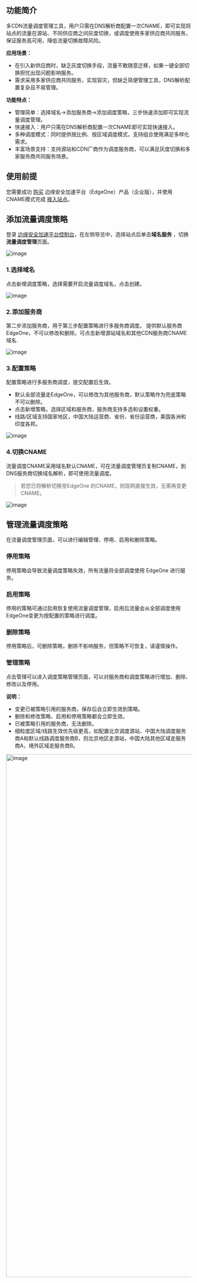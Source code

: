 ## 功能简介
多CDN流量调度管理工具，用户只需在DNS解析商配置一次CNAME，即可实现将站点的流量在源站、不同供应商之间灰度切换，或调度使用多家供应商共同服务，保证服务高可用，降低流量切换故障风险。

**应用场景：**
- 在引入新供应商时，缺乏灰度切换手段，流量不敢随意迁移，如果一键全部切换担忧出现问题影响服务。
- 需求采用多家供应商共同服务，实现容灾，但缺乏简便管理工具，DNS解析配置复杂且不易管理。

**功能特点：**
- 管理简单：选择域名->添加服务商->添加调度策略，三步快速添加即可实现流量调度管理。
- 快速接入：用户只需在DNS解析商配置一次CNAME即可实现快速接入。
- 多种调度模式：同时提供按比例、按区域调度模式，支持组合使用满足多样化需求。
- 丰富场景支持：支持源站和CDN厂商作为调度服务商，可以满足灰度切换和多家服务商共同服务场景。
## 使用前提
您需要成功 [购买](https://cloud.tencent.com/document/product/1552/70194) 边缘安全加速平台（EdgeOne）产品（企业版），并使用CNAME模式完成 [接入站点](https://cloud.tencent.com/document/product/1552/70788)。
## 添加流量调度策略
登录 [边缘安全加速平台控制台](https://console.cloud.tencent.com/edgeone)，在左侧导览中，选择站点后单击**域名服务** ，切换 **流量调度管理**页面。

![image](https://user-images.githubusercontent.com/116173601/199946490-3f5bae6b-a5ba-47a5-9234-48e4b21423e6.png)
### 1.选择域名
点击新增调度策略，选择需要开启流量调度域名，点击创建。

![image](https://user-images.githubusercontent.com/116173601/199946619-756ca303-d0d8-4b3a-a671-8b3895e39280.png)
### 2.添加服务商
第二步添加服务商，用于第三步配置策略进行多服务商调度。
提供默认服务商EdgeOne，不可以修改和删除。可点击新增源站域名和其他CDN服务商CNAME域名.

![image](https://user-images.githubusercontent.com/116173601/199946682-b28aebf3-4816-4cba-b9e5-1d7163cc5ed3.png)
### 3.配置策略
配置策略进行多服务商调度，提交配置后生效。
- 默认全部流量走EdgeOne，可以修改为其他服务商，默认策略作为兜底策略不可以删除。
- 点击新增策略，选择区域和服务商，服务商支持多选和设置权重。
- 线路/区域支持国家地区，中国大陆运营商、省份、省份运营商，美国各洲和印度各邦。

![image](https://user-images.githubusercontent.com/116173601/199946738-78fd51fa-d4d6-43cf-9a5a-2554770c49e4.png)
### 4.切换CNAME
流量调度CNAME采用域名默认CNAME，可在流量调度管理页复制CNAME，到DNS服务商切换域名解析，即可使用流量调度。
>若您已将解析切换至EdgeOne 的CNAME，则现网直接生效，无需再变更CNAME。

![image](https://user-images.githubusercontent.com/116173601/199946789-c94fdc68-c308-489b-bdf7-c17619341e76.png)
## 管理流量调度策略
在流量调度管理页面，可以进行编辑管理、停用、启用和删除策略。
### 停用策略
停用策略会导致流量调度策略失效，所有流量将全部调度使用 EdgeOne 进行服务。
### 启用策略
停用的策略可通过启用恢复使用流量调度管理，启用后流量会从全部调度使用EdgeOne变更为按配置的策略进行调度。
### 删除策略
停用策略后，可删除策略，删除不影响服务，但策略不可恢复，请谨慎操作。 
### 管理策略
点击管理可以进入调度策略管理页面，可以对服务商和调度策略进行增加、删除、修改以及停用。

**说明：**
- 变更已被策略引用的服务商，保存后会立即生效到策略。
- 删除和修改策略、启用和停用策略都会立即生效。
- 已被策略引用的服务商，无法删除。
- 细粒度区域/线路生效优先级更高，如配置北京调度源站、中国大陆调度服务商A和默认线路调度服务商B，则北京地区走源站，中国大陆其他区域走服务商A，境外区域走服务商B。

<img width="1427" alt="image" src="https://user-images.githubusercontent.com/116173601/199947822-ca000a7b-6784-45dd-8ff3-5d1d856da285.png">
